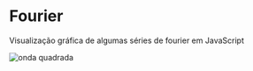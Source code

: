 # Fourier
Visualização gráfica de algumas séries de fourier em JavaScript

![onda quadrada](pic.jpg)
